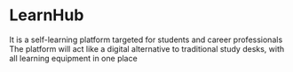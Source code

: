 # LearnHub
It is a self-learning platform targeted for students and career professionals
The platform will act like a digital alternative to traditional study desks, with all learning equipment in one place
